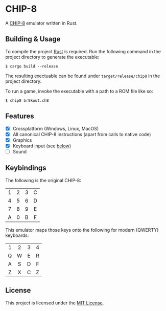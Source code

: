 # CHIP-8

A [CHIP-8](https://www.rust-lang.org/) emulator written in Rust.

## Building & Usage

To compile the project [Rust](https://www.rust-lang.org/) is required.
Run the following command in the project directory to generate the executable:
```
$ cargo build --release
```

The resulting exectuable can be found under `target/release/chip8` in the project
directory.

To run a game, invoke the executable with a path to a ROM file like so:
```
$ chip8 br8kout.ch8
```

## Features

- [x] Crossplatform (Windows, Linux, MacOS)
- [x] All canonical CHIP-8 instructions (apart from calls to native code)
- [x] Graphics
- [x] Keyboard input (see [below](##Keybindings))
- [ ] Sound

## Keybindings

The following is the original CHIP-8:

|   |   |   |   |
|:-:|:-:|:-:|:-:|
| 1 | 2 | 3 | C |
| 4 | 5 | 6 | D |
| 7 | 8 | 9 | E |
| A | 0 | B | F |

This emulator maps those keys onto the following for modern (QWERTY) keyboards:

|   |   |   |   |
|:-:|:-:|:-:|:-:|
| 1 | 2 | 3 | 4 |
| Q | W | E | R |
| A | S | D | F |
| Z | X | C | Z |

## License

This project is licensed under the [MIT License](./LICENSE).

